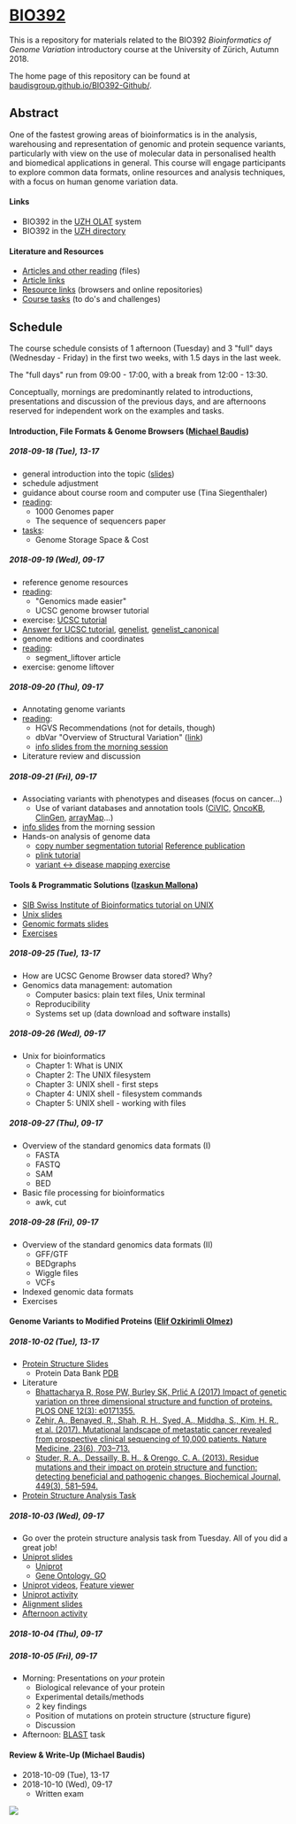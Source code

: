 # [BIO392](https://baudisgroup.github.io/BIO392-Github/)

This is a repository for materials related to the BIO392 _Bioinformatics of Genome Variation_ introductory course at the University of Zürich, Autumn 2018.

The home page of this repository can be found at [baudisgroup.github.io/BIO392-Github/](https://baudisgroup.github.io/BIO392-Github/).

## Abstract

One of the fastest growing areas of bioinformatics is in the analysis, warehousing and representation of genomic and protein sequence variants, particularly with view on the use of molecular data in personalised health and biomedical applications in general. This course will engage participants to explore common data formats, online resources and analysis techniques, with a focus on human genome variation data.

#### Links

* BIO392 in the [UZH OLAT](https://lms.uzh.ch/auth/RepositoryEntry/16434233613) system
* BIO392 in the [UZH directory](https://studentservices.uzh.ch/uzh/anonym/vvz/index.html#/details/2018/003/SM/50920456)

#### Literature and Resources

* [Articles and other reading](https://github.com/baudisgroup/BIO392-Github/tree/master/literature/) (files)
* [Article links](https://baudisgroup.github.io/BIO392-Github/literature-links.html)
* [Resource links](https://baudisgroup.github.io/BIO392-Github/resource-links.html) (browsers and online repositories)
* [Course tasks](https://baudisgroup.github.io/BIO392-Github/tasks.html) (to do's and challenges)

## Schedule

The course schedule consists of 1 afternoon (Tuesday) and 3 "full" days (Wednesday - Friday) in the first two weeks, with 1.5 days in the last week.

The "full days" run from 09:00 - 17:00, with a break from 12:00 - 13:30.

Conceptually, mornings are predominantly related to introductions, presentations and discussion of the previous days, and are afternoons reserved for independent  work on the examples and tasks.

#### Introduction, File Formats & Genome Browsers ([Michael Baudis](https://www.imls.uzh.ch/en/research/baudis/))

##### 2018-09-18 (Tue), 13-17
* general introduction into the topic ([slides](https://info.baudisgroup.org/assets/articles_and_presentations/2018-09-18___Michael_Baudis__BIO392-Introduction-Variants__slides.pdf))
* schedule adjustment
* guidance about course room and computer use (Tina Siegenthaler)
* [reading](https://baudisgroup.github.io/BIO392-Github/literature-links.html):
    - 1000 Genomes paper
    - The sequence of sequencers paper
* [tasks](https://baudisgroup.github.io/BIO392-Github/literature-links.html):
    - Genome Storage Space & Cost

##### 2018-09-19 (Wed), 09-17
* reference genome resources
* [reading](https://baudisgroup.github.io/BIO392-Github/literature-links.html):
    - "Genomics made easier"
    - UCSC genome browser tutorial
* exercise: [UCSC tutorial](https://github.com/baudisgroup/BIO392-Github/blob/master/assets/UCSC_tutorial.md)
* [Answer for UCSC tutorial](https://github.com/baudisgroup/BIO392-Github/blob/master/assets/UCSC_tutorial_answers/UCSC_tutorial_Answer.md), [genelist](https://github.com/baudisgroup/BIO392-Github/blob/master/assets/UCSC_tutorial_answers/exercise_genelist_output1.txt), [genelist_canonical](https://github.com/baudisgroup/BIO392-Github/blob/master/assets/UCSC_tutorial_answers/exercise_genelist_output2.txt)
* genome editions and coordinates
* [reading](https://baudisgroup.github.io/BIO392-Github/literature-links.html):
    - segment_liftover article
* exercise: genome liftover

##### 2018-09-20 (Thu), 09-17
* Annotating genome variants
* [reading](https://baudisgroup.github.io/BIO392-Github/literature-links.html):
    - HGVS Recommendations (not for details, though)
    - dbVar "Overview of Structural Variation" ([link](https://www.ncbi.nlm.nih.gov/dbvar/content/overview/))
    - [info slides from the morning session](assets/2018-09-20-BIO392-variant-resources-formats.pdf)
* Literature review and discussion

##### 2018-09-21 (Fri), 09-17
* Associating variants with phenotypes and diseases (focus on cancer…)
    - Use of variant databases and annotation tools ([CiVIC](https://civicdb.org), [OncoKB](http://oncokb.org/#/), [ClinGen](https://www.clinicalgenome.org/), [arrayMap](http://arraymap.org)…)
* [info slides](assets/2018-09-21-BIO392-variant-resources-arraymap.pdf) from the morning session
* Hands-on analysis of genome data
    - [copy number segmentation tutorial](https://github.com/baudisgroup/BIO392-Github/blob/master/assets/DNAcopy_segmentation.r) [Reference publication](https://internal.baudisgroup.org/assets/articles_and_presentations/2004-10-01___Olshen___Circular_binary_segmentation_for_the_analysis_of_array_based_DNA_copy_number_data.pdf)
    - [plink tutorial](https://github.com/baudisgroup/BIO392-Github/blob/master/assets/PLINK_tutorial/plink_intro%2Bexercise.pdf)
    - [variant <-> disease mapping exercise](https://github.com/baudisgroup/BIO392-Github/blob/master/assets/variant_diseases_session.pdf)

#### Tools & Programmatic Solutions ([Izaskun Mallona](https://www.dmmd.uzh.ch/en/research/baubec/groupmembers/imallona.html))

* [SIB Swiss Institute of Bioinformatics tutorial on UNIX](https://edu.sib.swiss/pluginfile.php/2878/mod_resource/content/4/couselab-html/content.html)
* [Unix slides](https://baudisgroup.github.io/BIO392-Github/assets/imallona/1_unix.pdf)
* [Genomic formats slides](https://baudisgroup.github.io/BIO392-Github/assets/imallona/2_genomics.pdf)
* [Exercises](https://github.com/baudisgroup/BIO392-Github/blob/master/assets/imallona/3_exercises.md)

##### 2018-09-25 (Tue), 13-17
* How are UCSC Genome Browser data stored? Why?
* Genomics data management: automation
   - Computer basics: plain text files, Unix terminal
   - Reproducibility
   - Systems set up (data download and software installs)

##### 2018-09-26 (Wed), 09-17
* Unix for bioinformatics
   - Chapter 1: What is UNIX
   - Chapter 2: The UNIX filesystem
   - Chapter 3: UNIX shell - first steps
   - Chapter 4: UNIX shell - filesystem commands
   - Chapter 5: UNIX shell - working with files
   
##### 2018-09-27 (Thu), 09-17
* Overview of the standard genomics data formats (I)
   - FASTA
   - FASTQ
   - SAM
   - BED
* Basic file processing for bioinformatics
  - awk, cut

##### 2018-09-28 (Fri), 09-17
* Overview of the standard genomics data formats (II)
  - GFF/GTF
  - BEDgraphs
  - Wiggle files
  - VCFs
* Indexed genomic data formats
* Exercises

#### Genome Variants to Modified Proteins ([Elif Ozkirimli Olmez](http://www.biochem-caflisch.uzh.ch/members/Ozkirimli/Elif))

##### 2018-10-02 (Tue), 13-17

* [Protein Structure Slides](https://github.com/baudisgroup/BIO392-Github/blob/master/bio392_lecture1.pdf)
  - Protein Data Bank [PDB](https://www.rcsb.org/)
* Literature 
  - [Bhattacharya R, Rose PW, Burley SK, Prlić A (2017) Impact of genetic variation on three dimensional structure and function of proteins. PLOS ONE 12(3): e0171355.](https://journals.plos.org/plosone/article?id=10.1371/journal.pone.0171355)
  - [Zehir, A., Benayed, R., Shah, R. H., Syed, A., Middha, S., Kim, H. R., et al. (2017). Mutational landscape of metastatic cancer revealed from prospective clinical sequencing of 10,000 patients. Nature Medicine, 23(6), 703–713.](http://doi.org/10.1038/nm.4333)
  - [Studer, R. A., Dessailly, B. H., & Orengo, C. A. (2013). Residue mutations and their impact on protein structure and function: detecting beneficial and pathogenic changes. Biochemical Journal, 449(3), 581–594.](http://doi.org/10.1042/BJ20121221)
* [Protein Structure Analysis Task](https://github.com/baudisgroup/BIO392-Github/blob/master/Protein_structure_activity.pdf)
##### 2018-10-03 (Wed), 09-17
* Go over the protein structure analysis task from Tuesday. All of you did a great job!
* [Uniprot slides](https://github.com/baudisgroup/BIO392-Github/blob/master/bio392_uniprot.pdf)
    - [Uniprot](https://www.uniprot.org/)
    - [Gene Ontology, GO](http://geneontology.org/)
* [Uniprot videos](https://www.youtube.com/watch?v=x9GNm2DLP-U), [Feature viewer](https://www.youtube.com/watch?v=JjdLtoaNpf4)
* [Uniprot activity](https://github.com/baudisgroup/BIO392-Github/blob/master/Uniprot_activity.pdf)
* [Alignment slides]()
* [Afternoon activity](https://github.com/baudisgroup/BIO392-Github/blob/master/Uniprot_activity2.pdf)
##### 2018-10-04 (Thu), 09-17
##### 2018-10-05 (Fri), 09-17
* Morning: Presentations on *your* protein
  - Biological relevance of your protein
  - Experimental details/methods
  - 2 key findings
  - Position of mutations on protein structure (structure figure)
  - Discussion 
* Afternoon: [BLAST](https://blast.ncbi.nlm.nih.gov/Blast.cgi) task

#### Review & Write-Up (Michael Baudis)

* 2018-10-09 (Tue), 13-17
* 2018-10-10 (Wed), 09-17
    * Written exam

<img src="assets/Y01-F-50-location.png" style="float: left;" />
